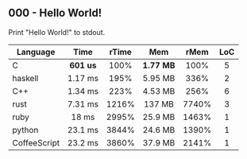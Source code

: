 000 - Hello World!
------------------

Print "Hello World!" to stdout.

Language | Time | rTime | Mem | rMem | LoC
--- | :---: | :---: | :---: | :---: | :---:
C | **601 us** | 100% | **1.77 MB** | 100% | 5
haskell | 1.17 ms | 195% | 5.95 MB | 336% | 2
C++ | 1.34 ms | 223% | 4.53 MB | 256% | 6
rust | 7.31 ms | 1216% | 137 MB | 7740% | 3
ruby | 18 ms | 2995% | 25.9 MB | 1463% | 1
python | 23.1 ms | 3844% | 24.6 MB | 1390% | 1
CoffeeScript | 23.2 ms | 3860% | 37.9 MB | 2141% | 1
